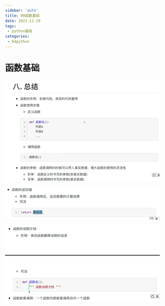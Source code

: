 ```yaml
---
sidebar: 'auto'
title: 09函数基础
date: 2021-11-29
tags:
 - python基础
categories: 
 - 04python
---
```

# 函数基础

![image-20210807041102338](https://raw.githubusercontent.com/Doerr33/images/master/img2/image-20210807041102338.png)

![image-20210807041443712](https://raw.githubusercontent.com/Doerr33/images/master/img2/image-20210807041443712.png)

![image-20210807041758981](https://raw.githubusercontent.com/Doerr33/images/master/img2/image-20210807041758981.png)

